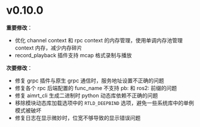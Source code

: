 # v0.10.0

**重要修改**：

- 优化 channel context 和 rpc context 的内存管理，使用单调内存池管理 context 内存，减少内存碎片
- record_playback 插件支持 mcap 格式录制与播放

**次要修改**：

- 修复 grpc 插件与原生 grpc 通信时，服务地址设置不正确的问题
- 修复各个 rpc 后端配置的 func_name 不支持 pb: 和 ros2: 前缀的问题
- 修复 aimrt_cli 生成二进制时 python 动态库依赖不正确的问题
- 移除模块动态库加载选项中的 `RTLD_DEEPBIND` 选项，避免一些系统库中的单例模式被破坏
- 修复日志在显示微妙时，位宽不够导致的显示错误问题
